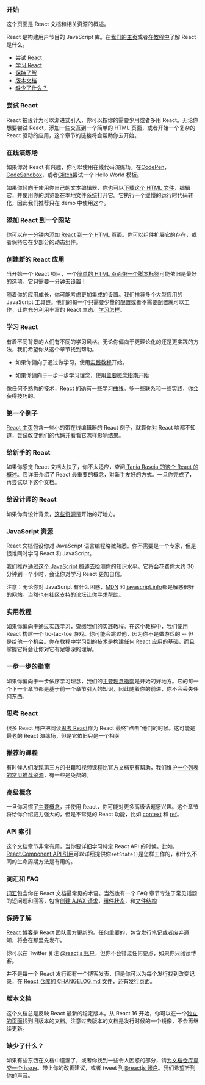 ### 开始

这个页面是 React 文档和相关资源的概述。

React 是构建用户节目的 JavaScript 库。在[我们的主页]()或者[在教程中]()了解 React 是什么。

- [尝试 React]()
- [学习 React]()
- [保持了解]()
- [版本文档]()
- [缺少了什么？]()


### 尝试 React

React 被设计为可以渐进式引入，你可以按你的需要少用或者多用 React。无论你想要尝试 React，添加一些交互到一个简单的 HTML 页面，或者开始一个复杂的 React 驱动的应用，这个章节的链接将会帮助你去开始。

### 在线演练场

如果你对 React 有兴趣，你可以使用在线代码演练场。在[CodePen]()，[CodeSandbox]()，或者[Glitch]()尝试一个 Hello World 模板。

如果你倾向于使用你自己的文本编辑器，你也可以[下载这个 HTML 文件]()，编辑它，并使用你的浏览器在本地文件系统打开它。它执行一个缓慢的运行时代码转化，因此我们推荐只在 demo 中使用这个。


### 添加 React 到一个网站

你可以[在一分钟内添加 React 到一个 HTML 页面]()。你可以组件扩展它的存在，或者保持它在少部分的动态组件。

### 创建新的 React 应用

当开始一个 React 项目，一个[简单的 HTML 页面带一个脚本标签]()可能依旧是最好的选项。它只需要一分钟去设置！

随着你的应用成长，你可能考虑更加集成的设置。我们推荐多个大型应用的 JavaScript 工具链。他们的每一个只需要少量的配置或者不需要配置就可以工作，让你充分利用丰富的 React 生态。[学习怎样]()。

### 学习 React

有着不同背景的人们有不同的学习风格。无论你偏向于更理论化的还是更实践的方法，我们希望你从这个章节找到帮助。

- 如果你偏向于通过做学习，使用[实践教程]()开始。

- 如果你偏向于一步一步学习理念，使用[主要概念指南]()开始

像任何不熟悉的技术，React 的确有一些学习曲线。多一些联系和一些实践，你会获得技巧的。

### 第一个例子

[React 主页]()包含一些小的带在线编辑器的 React 例子，就算你对 React 啥都不知道，尝试改变他们的代码并看看它怎样影响结果。

### 给新手的 React

如果你感觉 React 文档太快了，你不太适应，查阅[ Tania Rascia 的这个 React 的概述]()。它详细介绍了 React 最重要的概念，对新手友好的方式。一旦你完成了，再尝试以下这个文档。

### 给设计师的 React

如果你有设计背景，[这些资源]()是开始的好地方。

### JavaScript 资源

React 文档假设你对 JavaScript 语言编程略微熟悉。你不需要是一个专家，但是很难同时学习 React 和 JavaScript。

我们推荐通过[这个 JavaScript 概述]()去检测你的知识水平。它将会花费你大约 30 分钟到一个小时，会让你对学习 React 更加自信。

注意：无论你对 JavaScript 有什么困惑，[MDN]() 和 [javascript.info]()都是解惑很好的网站。当然也有[社区支持的论坛]()让你寻求帮助。

### 实用教程

如果你偏向于通过实践学习，查阅我们的[实践教程]()。在这个教程中，我们使用 React 构建一个 tic-tac-toe 游戏。你可能会跳过他，因为你不是做游戏的 -- 但是给他一个机会。你在教程中学习到的技术是构建任何 React 应用的基础，而且掌握它将会让你对它有足够深的理解。

### 一步一步的指南

如果你偏向于一步依序学习理念，我们的[主要理念指南]()是开始的好地方。它的每一个下一个章节都是基于前一个章节引入的知识，因此随着你的前进，你不会丢失任何东西。

### 思考 React

很多 React 用户把阅读[思考 React]()作为 React 最终"点击"他们的时候。这可能是最老的 React 演练场，但是它依旧只是一个相关

### 推荐的课程

有时候人们发现第三方的书籍和视频课程比官方文档更有帮助，我们维护[一个列表的常见推荐资源]()，有一些是免费的。

### 高级概念

一旦你习惯了[主要概念]()，并使用 React，你可能对更多高级话题感兴趣。这个章节将给你介绍威力强大的，但是不常见的 React 功能，比如 [context]() 和 [ref]()。

### API 索引

这个文档章节非常有用，当你要详细学习特定 React API 的时候。比如，[React.Component API 引用]()可以详细提供你`setState()`是怎样工作的，和什么不同的生命周期方法是有用的。

### 词汇和 FAQ

[词汇]()包含你在 React 文档最常见的术语。当然也有一个 FAQ 章节专注于常见话题的短问题和回答，包含[创建 AJAX 请求]()，[组件状态]()，和[文件结构]()

### 保持了解

[React 博客]()是 React 团队官方更新的。任何重要的，包含发行笔记或者废弃通知，将会在那里先发布。

你可以在 Twitter 关注 [@reactjs 账户]()，但你不会错过任何要点，如果你只阅读博客。

并不是每一个 React 发行都有一个博客发表，但是你可以为每个发行找到改变记录，在 [React 仓库的 CHANGELOG.md 文件]()，还有[发行]()页面。

### 版本文档

这个文档总是反映 React 最新的稳定版本。从 React 16 开始，你可以在一个[独立的页面]()找到旧版本的文档。注意过去版本的文档是发行时候的一个镜像，不会再继续更新。

### 缺少了什么？
如果有些东西在文档中遗漏了，或者你找到一些令人困惑的部分，请[为文档仓库提交一个 issue]()。带上你的改善建议，或者 tweet 到[@reactjs 账户]()。我们希望听到你的声音。



















